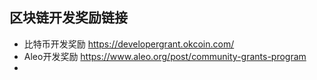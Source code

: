 ## 区块链开发奖励链接
- 比特币开发奖励 https://developergrant.okcoin.com/
- Aleo开发奖励 https://www.aleo.org/post/community-grants-program
- 